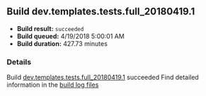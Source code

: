 ## Build dev.templates.tests.full_20180419.1
- **Build result:** `succeeded`
- **Build queued:** 4/19/2018 5:00:01 AM
- **Build duration:** 427.73 minutes
### Details
Build [dev.templates.tests.full_20180419.1](https://winappstudio.visualstudio.com/web/build.aspx?pcguid=a4ef43be-68ce-4195-a619-079b4d9834c2&builduri=vstfs%3a%2f%2f%2fBuild%2fBuild%2f25522) succeeded
Find detailed information in the [build log files](https://uwpctdiags.blob.core.windows.net/buildlogs/dev.templates.tests.full_20180419.1_logs.zip)
